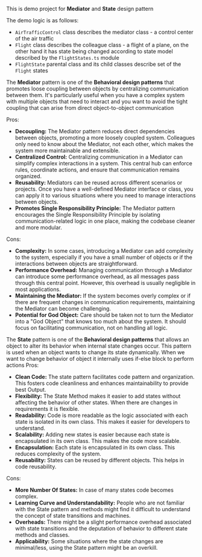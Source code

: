 This is demo project for **Mediator** and **State** design pattern

The demo logic is as follows:
* `AirTrafficControl` class describes the mediator class - a control center of the air traffic
* `Flight` class describes the colleague class - a flight of a plane, on the other hand it has state being changed according to state model described by the `FlightStates.ts` module
* `FlightState` parental class and its child classes describe set of the `Flight` states

The **Mediator** pattern is one of the **Behavioral design patterns** that promotes loose coupling between objects by centralizing communication between them. It's particularly useful when you have a complex system with multiple objects that need to interact and you want to avoid the tight coupling that can arise from direct object-to-object communication

Pros:
* **Decoupling:** The Mediator pattern reduces direct dependencies between objects, promoting a more loosely coupled system. Colleagues only need to know about the Mediator, not each other, which makes the system more maintainable and extensible.
* **Centralized Control:** Centralizing communication in a Mediator can simplify complex interactions in a system. This central hub can enforce rules, coordinate actions, and ensure that communication remains organized.
* **Reusability:** Mediators can be reused across different scenarios or projects. Once you have a well-defined Mediator interface or class, you can apply it to various situations where you need to manage interactions between objects.
* **Promotes Single Responsibility Principle:** The Mediator pattern encourages the Single Responsibility Principle by isolating communication-related logic in one place, making the codebase cleaner and more modular.

Cons:
* **Complexity:** In some cases, introducing a Mediator can add complexity to the system, especially if you have a small number of objects or if the interactions between objects are straightforward.
* **Performance Overhead:** Managing communication through a Mediator can introduce some performance overhead, as all messages pass through this central point. However, this overhead is usually negligible in most applications.
* **Maintaining the Mediator:** If the system becomes overly complex or if there are frequent changes in communication requirements, maintaining the Mediator can become challenging.
* **Potential for God Object:** Care should be taken not to turn the Mediator into a "God Object" that knows too much about the system. It should focus on facilitating communication, not on handling all logic.

The **State** pattern is one of the **Behavioral design patterns** that allows an object to alter its behavior when internal state changes occur. This pattern is used when an object wants to change its state dynamically. When we want to change behavior of object it internally uses if-else block to perform actions 
Pros:
* **Clean Code:** The state pattern facilitates code pattern and organization. This fosters code cleanliness and enhances maintainability to provide best Output.
* **Flexibility:** The State Method makes it easier to add states without affecting the behavior of other states. When there are changes in requirements it is flexible.
* **Readability:** Code is more readable as the logic associated with each state is isolated in its own class. This makes it easier for developers to understand.
* **Scalability:** Adding new states is easier because each state is encapsulated in its own class. This makes the code more scalable.
* **Encapsulation:** Each state is encapsulated in its own class. This reduces complexity of the system.
* **Reusability:** States can be reused by different objects. This helps in code reusability.

Cons:
* **More Number Of States:** In case of many states code becomes complex.
* **Learning Curve and Understandability:** People who are not familiar with the State pattern and methods might find it difficult to understand the concept of state transitions and machines.
* **Overheads:** There might be a slight performance overhead associated with state transitions and the deputation of behavior to different state methods and classes.
* **Applicability:** Some situations where the state changes are minimal/less, using the State pattern might be an overkill.
